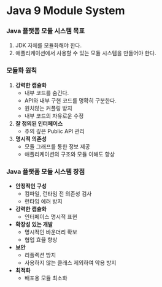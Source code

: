 # Java 9 Module System

### Java 플랫폼 모듈 시스템 목표

1. JDK 자체를 모듈화해야 한다.
2. 애플리케이션에서 사용할 수 있는 모듈 시스템을 만들어야 한다.

### 모듈화 원칙

1. **강력한 캡슐화**
   - 내부 코드를 숨긴다.
   - API와 내부 구현 코드를 명확히 구분한다.
   - 원치않는 커플링 방지
   - 내부 코드의 자유로운 수정
2. **잘 정의된 인터페이스**
   - 주의 깊은 Public API 관리
3. **명시적 의존성**
   - 모듈 그래프를 통한 정보 제공
   - 애플리케이션의 구조와 모듈 이해도 향상

### Java 플랫폼 모듈 시스템 장점

- **안정적인 구성**
  - 컴파일, 런타임 전 의존성 검사
  - 런타임 에러 방지
- **강력한 캡슐화**
  - 인터페이스 명시적 표현
- **확장성 있는 개발**
  - 명시적인 바운더리 확보
  - 협업 효율 향상
- **보안**
  - 리플렉션 방지
  - 사용하지 않는 클래스 제외하여 악용 방지
- **최적화**
  - 배포용 모듈 최소화
